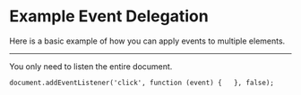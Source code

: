 # Example Event Delegation

Here is a basic example of how you can apply events to multiple elements.

---

You only need to listen the entire document.

`document.addEventListener('click', function (event) {   }, false);`
